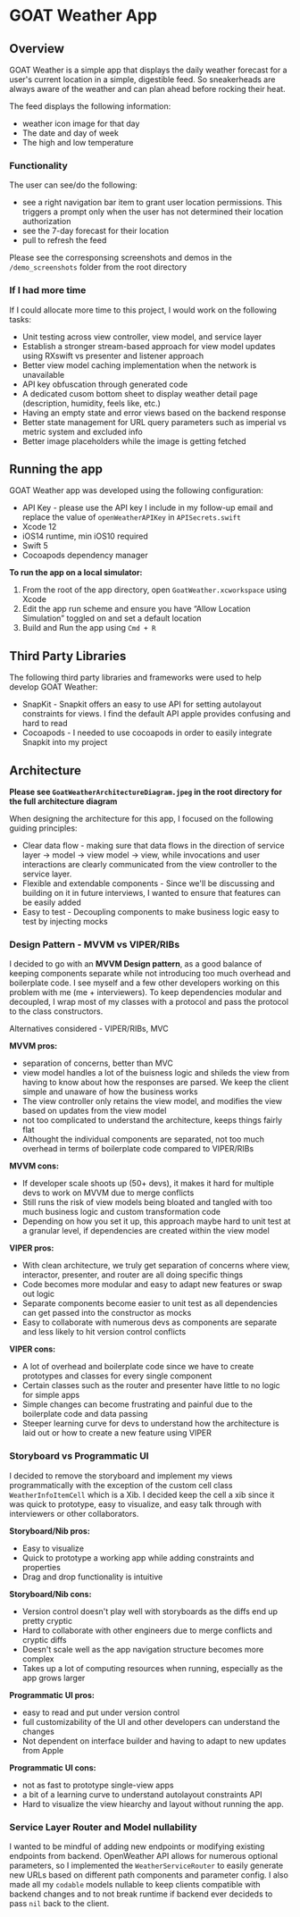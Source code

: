 # GOAT Weather App

## Overview

GOAT Weather is a simple app that displays the daily weather forecast for a user's current location in a simple, digestible feed.
So sneakerheads are always aware of the weather and can plan ahead before rocking their heat.

The feed displays the following information:
*  weather icon image for that day
*  The date and day of week
*  The high and low temperature

### Functionality

The user can see/do the following:

  * see a right navigation bar item to grant user location permissions. This triggers a prompt only when the user has not determined their location authorization
  * see the 7-day forecast for their location
  * pull to refresh the feed

Please see the corresponsing screenshots and demos in the `/demo_screenshots` folder from the root directory

### If I had more time

If I could allocate more time to this project, I would work on the following tasks:
* Unit testing across view controller, view model, and service layer
* Establish a stronger stream-based approach for view model updates using RXswift vs presenter and listener approach
* Better view model caching implementation when the network is unavailable
* API key obfuscation through generated code 
* A dedicated cusom bottom sheet to display weather detail page (description, humidity, feels like, etc.)
* Having an empty state and error views based on the backend response
* Better state management for URL query parameters such as imperial vs metric system and excluded info
* Better image placeholders while the image is getting fetched


## Running the app
GOAT Weather app was developed using the following configuration:
  * API Key - please use the API key I include in my follow-up email and replace the value of `openWeatherAPIKey` in `APISecrets.swift`
  * Xcode 12
  * iOS14 runtime, min iOS10 required
  * Swift 5
  * Cocoapods dependency manager

**To run the app on a local simulator:**
1. From the root of the app directory, open `GoatWeather.xcworkspace` using Xcode
2. Edit the app run scheme and ensure you have “Allow Location Simulation” toggled on and set a default location
3. Build and Run the app using `Cmd + R`

## Third Party Libraries

The following third party libraries and frameworks were used to help develop GOAT Weather:
  * SnapKit - Snapkit offers an easy to use API for setting autolayout constraints for views. I find the default API apple provides confusing and hard to read
  * Cocoapods - I needed to use cocoapods in order to easily integrate Snapkit into my project

## Architecture

**Please see `GoatWeatherArchitectureDiagram.jpeg` in the root directory for the full architecture diagram**

When designing the architecture for this app, I focused on the following guiding principles:

  * Clear data flow - making sure that data flows in the direction of service layer -> model -> view model -> view, while invocations and user interactions are clearly communicated from the view controller to the service layer.
  * Flexible and extendable components - Since we'll be discussing and building on it in future interviews, I wanted to ensure that features can be easily added
  * Easy to test - Decoupling components to make business logic easy to test by injecting mocks

### Design Pattern - MVVM vs VIPER/RIBs

I decided to go with an **MVVM Design pattern**, as a good balance of keeping components separate while not introducing too much overhead and boilerplate code. I see myself and a few other developers working on this problem with me (me + interviewers). To keep dependencies modular and decoupled, I wrap most of my classes with a protocol and pass the protocol to the class constructors.

Alternatives considered - VIPER/RIBs, MVC

**MVVM pros:**
* separation of concerns, better than MVC
* view model handles a lot of the buisness logic and shileds the view from having to know about how the responses are parsed. We keep the client simple and unaware of how the business works
* The view controller only retains the view model, and modifies the view based on updates from the view model
* not too complicated to understand the architecture, keeps things fairly flat
* Althought the individual components are separated, not too much overhead in terms of boilerplate code compared to VIPER/RIBs

**MVVM cons:**
* If developer scale shoots up (50+ devs), it makes it hard for multiple devs to work on MVVM due to merge conflicts
* Still runs the risk of view models being bloated and tangled with too much business logic and custom transformation code
* Depending on how you set it up, this approach maybe hard to unit test at a granular level, if dependencies are created within the view model

**VIPER pros:**
* With clean architecture, we truly get separation of concerns where view, interactor, presenter, and router are all doing specific things
* Code becomes more modular and easy to adapt new features or swap out logic
* Separate components become easier to unit test as all dependencies can get passed into the constructor as mocks
* Easy to collaborate with numerous devs as components are separate and less likely to hit version control conflicts

**VIPER cons:**
* A lot of overhead and boilerplate code since we have to create prototypes and classes for every single component
* Certain classes such as the router and presenter have little to no logic for simple apps
* Simple changes can become frustrating and painful due to the boilerplate code and data passing
* Steeper learning curve for devs to understand how the architecture is laid out or how to create a new feature using VIPER

### Storyboard vs Programmatic UI

I decided to remove the storyboard and implement my views programmatically with the exception of the custom cell class `WeatherInfoItemCell` which is a Xib. I decided keep the cell a xib since it was quick to prototype, easy to visualize, and easy talk through with interviewers or other collaborators.

**Storyboard/Nib pros:**
* Easy to visualize
* Quick to prototype a working app while adding constraints and properties
* Drag and drop functionality is intuitive

**Storyboard/Nib cons:**
* Version control doesn't play well with storyboards as the diffs end up pretty cryptic
* Hard to collaborate with other engineers due to merge conflicts and cryptic diffs
* Doesn't scale well as the app navigation structure becomes more complex
* Takes up a lot of computing resources when running, especially as the app grows larger

**Programmatic UI pros:**
* easy to read and put under version control
* full customizability of the UI and other developers can understand the changes
* Not dependent on interface builder and having to adapt to new updates from Apple

**Programmatic UI cons:**
* not as fast to prototype single-view apps
* a bit of a learning curve to understand autolayout constraints API
* Hard to visualize the view hiearchy and layout without running the app.


### Service Layer Router and Model nullability

I wanted to be mindful of adding new endpoints or modifying existing endpoints from backend. OpenWeather API allows for numerous optional parameters, so I implemented the `WeatherServiceRouter` to easily generate new URLs based on different path components and parameter config. I also made all my `codable` models nullable to keep clients compatible with backend changes and to not break runtime if backend ever decideds to pass `nil` back to the client.

